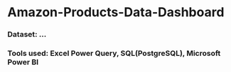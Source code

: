 # Amazon-Products-Data-Dashboard
### Dataset: ...
### Tools used: Excel Power Query, SQL(PostgreSQL), Microsoft Power BI 
